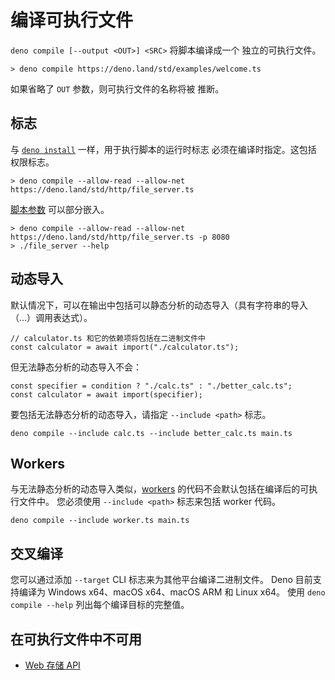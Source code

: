 # 编译可执行文件

`deno compile [--output <OUT>] <SRC>` 将脚本编译成一个 独立的可执行文件。

```
> deno compile https://deno.land/std/examples/welcome.ts
```

如果省略了 `OUT` 参数，则可执行文件的名称将被 推断。

## 标志

与 [`deno install`](./script_installer.md) 一样，用于执行脚本的运行时标志
必须在编译时指定。这包括 权限标志。

```
> deno compile --allow-read --allow-net https://deno.land/std/http/file_server.ts
```

[脚本参数](../getting_started/command_line_interface.md#script-arguments)
可以部分嵌入。

```
> deno compile --allow-read --allow-net https://deno.land/std/http/file_server.ts -p 8080
> ./file_server --help
```

## 动态导入

默认情况下，可以在输出中包括可以静态分析的动态导入（具有字符串的导入（...）调用表达式）。

```ts, ignore
// calculator.ts 和它的依赖项将包括在二进制文件中
const calculator = await import("./calculator.ts");
```

但无法静态分析的动态导入不会：

```ts, ignore
const specifier = condition ? "./calc.ts" : "./better_calc.ts";
const calculator = await import(specifier);
```

要包括无法静态分析的动态导入，请指定 `--include <path>` 标志。

```shell
deno compile --include calc.ts --include better_calc.ts main.ts
```

## Workers

与无法静态分析的动态导入类似，[workers](../runtime/workers.md)
的代码不会默认包括在编译后的可执行文件中。 您必须使用 `--include <path>`
标志来包括 worker 代码。

```shell
deno compile --include worker.ts main.ts
```

## 交叉编译

您可以通过添加 `--target` CLI 标志来为其他平台编译二进制文件。 Deno
目前支持编译为 Windows x64、macOS x64、macOS ARM 和 Linux x64。 使用
`deno compile --help` 列出每个编译目标的完整值。

## 在可执行文件中不可用

- [Web 存储 API](../runtime/web_storage_api.md)
